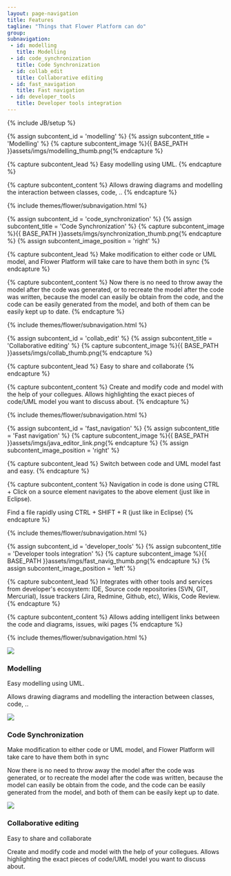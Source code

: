 ```yaml
---
layout: page-navigation
title: Features
tagline: "Things that Flower Platform can do"
group: 
subnavigation:
 - id: modelling
   title: Modelling
 - id: code_synchronization
   title: Code Synchronization
 - id: collab_edit
   title: Collaborative editing
 - id: fast_navigation
   title: Fast navigation
 - id: developer_tools
   title: Developer tools integration
---
```

{% include JB/setup %}

{% assign subcontent_id = 'modelling' %}
{% assign subcontent_title = 'Modelling' %}
{% capture subcontent_image %}{{ BASE_PATH }}assets/imgs/modelling_thumb.png{% endcapture %}

{% capture subcontent_lead %}
Easy modelling using UML.
{% endcapture %}

{% capture subcontent_content %}
Allows drawing diagrams and modelling the interaction between classes, code, ..
{% endcapture %}

{% include themes/flower/subnavigation.html %}


{% assign subcontent_id = 'code_synchronization' %}
{% assign subcontent_title = 'Code Synchronization' %}
{% capture subcontent_image %}{{ BASE_PATH }}assets/imgs/synchronization_thumb.png{% endcapture %}
{% assign subcontent_image_position = 'right' %}

{% capture subcontent_lead %}
Make modification to either code or UML model, and Flower Platform will take care to have them both in sync
{% endcapture %}

{% capture subcontent_content %}
Now there is no need to throw away the model after the code was generated, or to recreate the model after the code was written, because the model can easily be obtain from the code, and the code can be easily generated from the model, and both of them can be easily kept up to date.
{% endcapture %}

{% include themes/flower/subnavigation.html %}


{% assign subcontent_id = 'collab_edit' %}
{% assign subcontent_title = 'Collaborative editing' %}
{% capture subcontent_image %}{{ BASE_PATH }}assets/imgs/collab_thumb.png{% endcapture %}

{% capture subcontent_lead %}
Easy to share and collaborate
{% endcapture %}

{% capture subcontent_content %}
Create and modify code and model with the help of your collegues. Allows highlighting the exact pieces of code/UML model you want to discuss about.
{% endcapture %}

{% include themes/flower/subnavigation.html %}


{% assign subcontent_id = 'fast_navigation' %}
{% assign subcontent_title = 'Fast navigation' %}
{% capture subcontent_image %}{{ BASE_PATH }}assets/imgs/java_editor_link.png{% endcapture %}
{% assign subcontent_image_position = 'right' %}

{% capture subcontent_lead %}
Switch between code and UML model fast and easy.
{% endcapture %}

{% capture subcontent_content %}
Navigation in code is done using CTRL + Click on a source element navigates to the above element (just like in Eclipse).

Find a file rapidly using CTRL + SHIFT + R (just like in Eclipse)
{% endcapture %}

{% include themes/flower/subnavigation.html %}


{% assign subcontent_id = 'developer_tools' %}
{% assign subcontent_title = 'Developer tools integration' %}
{% capture subcontent_image %}{{ BASE_PATH }}assets/imgs/fast_navig_thumb.png{% endcapture %}
{% assign subcontent_image_position = 'left' %}

{% capture subcontent_lead %}
Integrates with other tools and services from developer's ecosystem: IDE, Source code repositories (SVN, GIT, Mercurial), Issue trackers (Jira, Redmine, Github, etc), Wikis, Code Review.
{% endcapture %}

{% capture subcontent_content %}
Allows adding intelligent links between the code and diagrams, issues, wiki pages
{% endcapture %}

{% include themes/flower/subnavigation.html %}


<div class="row-fluid">
	<div class="span4">
		<div class="thumbnail">
			<img src="{{ BASE_PATH }}assets/imgs/modelling_thumb.png"/>
			<h3>Modelling</h3>
			<p class="lead">Easy modelling using UML.</p>
			<p>Allows drawing diagrams and modelling the interaction between classes, code, ..</p>
		</div>
	</div>
	<div class="span4">
		<div class="thumbnail">
			<img src="{{ BASE_PATH }}assets/imgs/synchronization_thumb.png"/>
			<h3>Code Synchronization</h3>
			<p class="lead">Make modification to either code or UML model, and Flower Platform will take care to have them both in sync</p>
			<p>Now there is no need to throw away the model after the code was generated, or to recreate the model after the code was written, because the model can easily be obtain from the code, and the code can be easily generated from the model, and both of them can be easily kept up to date.</p>
		</div>
	</div>
	<div class="span4">
		<div class="thumbnail">
			<img src="{{ BASE_PATH }}assets/imgs/collab_thumb.png"/>
			<h3>Collaborative editing</h3>
			<p class="lead">Easy to share and collaborate</p>
			<p>Create and modify code and model with the help of your collegues. Allows highlighting the exact pieces of code/UML model you want to discuss about.</p>
		</div>
	</div>
</div>

